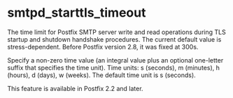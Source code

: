 # smtpd_starttls_timeout 

 The time limit for Postfix SMTP server write and read operations
during TLS startup and shutdown handshake procedures. The current
default value is stress-dependent. Before Postfix version 2.8, it
was fixed at 300s. 

 Specify a non-zero time value (an integral value plus an optional
one-letter suffix that specifies the time unit).  Time units: s
(seconds), m (minutes), h (hours), d (days), w (weeks).
The default time unit is s (seconds).  

 This feature is available in Postfix 2.2 and later.  


